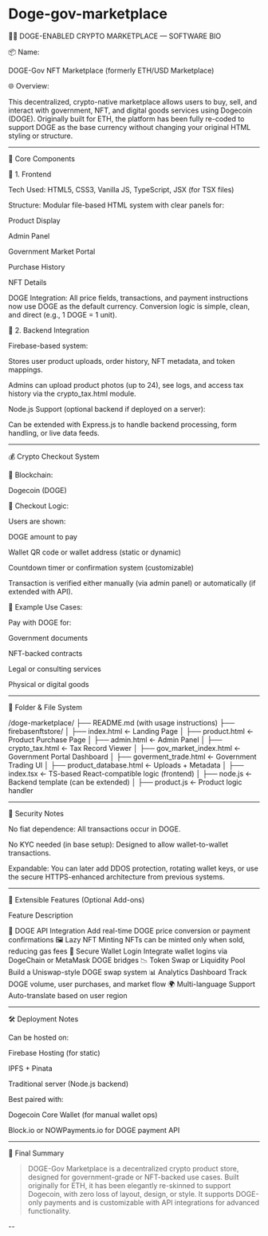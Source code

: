 # Doge-gov-marketplace

🐕‍🦺 DOGE-ENABLED CRYPTO MARKETPLACE — SOFTWARE BIO

📦 Name:

DOGE-Gov NFT Marketplace (formerly ETH/USD Marketplace)

🌐 Overview:

This decentralized, crypto-native marketplace allows users to buy, sell, and interact with government, NFT, and digital goods services using Dogecoin (DOGE). Originally built for ETH, the platform has been fully re-coded to support DOGE as the base currency without changing your original HTML styling or structure.


---

🧱 Core Components

🔹 1. Frontend

Tech Used: HTML5, CSS3, Vanilla JS, TypeScript, JSX (for TSX files)

Structure: Modular file-based HTML system with clear panels for:

Product Display

Admin Panel

Government Market Portal

Purchase History

NFT Details


DOGE Integration:
All price fields, transactions, and payment instructions now use DOGE as the default currency. Conversion logic is simple, clean, and direct (e.g., 1 DOGE = 1 unit).


🔹 2. Backend Integration

Firebase-based system:

Stores user product uploads, order history, NFT metadata, and token mappings.

Admins can upload product photos (up to 24), see logs, and access tax history via the crypto_tax.html module.


Node.js Support (optional backend if deployed on a server):

Can be extended with Express.js to handle backend processing, form handling, or live data feeds.




---

💰 Crypto Checkout System

🔗 Blockchain:

Dogecoin (DOGE)

🏦 Checkout Logic:

Users are shown:

DOGE amount to pay

Wallet QR code or wallet address (static or dynamic)

Countdown timer or confirmation system (customizable)


Transaction is verified either manually (via admin panel) or automatically (if extended with API).


🧾 Example Use Cases:

Pay with DOGE for:

Government documents

NFT-backed contracts

Legal or consulting services

Physical or digital goods




---

📂 Folder & File System

/doge-marketplace/
├── README.md (with usage instructions)
├── firebasenftstore/
│   ├── index.html               ← Landing Page
│   ├── product.html             ← Product Purchase Page
│   ├── admin.html               ← Admin Panel
│   ├── crypto_tax.html          ← Tax Record Viewer
│   ├── gov_market_index.html    ← Government Portal Dashboard
│   ├── goverment_trade.html     ← Government Trading UI
│   ├── product_database.html    ← Uploads + Metadata
│   ├── index.tsx                ← TS-based React-compatible logic (frontend)
│   ├── node.js                  ← Backend template (can be extended)
│   ├── product.js               ← Product logic handler


---

🔐 Security Notes

No fiat dependence: All transactions occur in DOGE.

No KYC needed (in base setup): Designed to allow wallet-to-wallet transactions.

Expandable: You can later add DDOS protection, rotating wallet keys, or use the secure HTTPS-enhanced architecture from previous systems.



---

🔄 Extensible Features (Optional Add-ons)

Feature	Description

🔄 DOGE API Integration	Add real-time DOGE price conversion or payment confirmations
🖼 Lazy NFT Minting	NFTs can be minted only when sold, reducing gas fees
🔐 Secure Wallet Login	Integrate wallet logins via DogeChain or MetaMask DOGE bridges
📉 Token Swap or Liquidity Pool	Build a Uniswap-style DOGE swap system
📊 Analytics Dashboard	Track DOGE volume, user purchases, and market flow
🌍 Multi-language Support	Auto-translate based on user region



---

🛠 Deployment Notes

Can be hosted on:

Firebase Hosting (for static)

IPFS + Pinata

Traditional server (Node.js backend)


Best paired with:

Dogecoin Core Wallet (for manual wallet ops)

Block.io or NOWPayments.io for DOGE payment API




---

🚀 Final Summary

> DOGE-Gov Marketplace is a decentralized crypto product store, designed for government-grade or NFT-backed use cases. Built originally for ETH, it has been elegantly re-skinned to support Dogecoin, with zero loss of layout, design, or style. It supports DOGE-only payments and is customizable with API integrations for advanced functionality.




--
